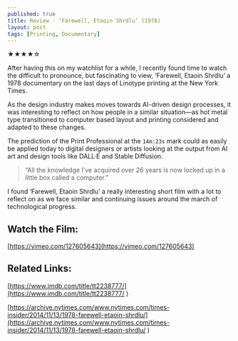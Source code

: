 ```yaml
---
published: true
title: Review - ‘Farewell, Etaoin Shrdlu’ (1978)
layout: post
tags: [Printing, Documentary]
---
```

★★★★☆

After having this on my watchlist for a while, I recently found time to watch the difficult to pronounce, but fascinating to view, ‘Farewell, Etaoin Shrdlu’ a 1978 documentary on the last days of Linotype printing at the New York Times.

As the design industry makes moves towards AI-driven design processes, it was interesting to reflect on how people in a similar situation—as hot metal type transitioned to computer based layout and printing considered and adapted to these changes.

The prediction of the Print Professional at the `14m:23s` mark could as easily be applied today to digital designers or artists looking at the output from AI art and design tools like DALL·E and Stable Diffusion. 

> “All the knowledge I’ve acquired over 26 years is now locked up in a little box called a computer.”

I found ‘Farewell, Etaoin Shrdlu’ a really interesting short film with a lot to reflect on as we face similar and continuing issues around the march of technological progress.

## Watch the Film:

[https://vimeo.com/127605643](https://vimeo.com/127605643)

## Related Links:

[https://www.imdb.com/title/tt2238777/](https://www.imdb.com/title/tt2238777/
)

[https://archive.nytimes.com/www.nytimes.com/times-insider/2014/11/13/1978-farewell-etaoin-shrdlu/](https://archive.nytimes.com/www.nytimes.com/times-insider/2014/11/13/1978-farewell-etaoin-shrdlu/
)
